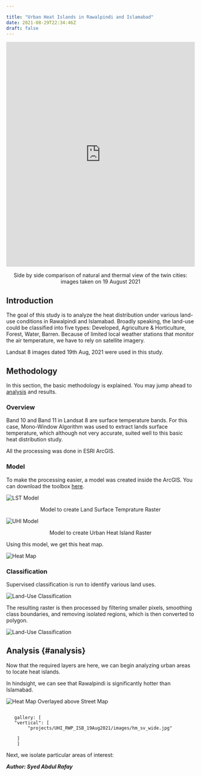 ```yaml
---

title: "Urban Heat Islands in Rawalpindi and Islamabad"
date: 2021-08-29T22:34:46Z
draft: false
---
```


<iframe frameborder="0" class="juxtapose" width="100%" height="600" src="https://cdn.knightlab.com/libs/juxtapose/latest/embed/index.html?uid=aa0a639e-0d9e-11ec-abb7-b9a7ff2ee17c"></iframe>



<center>
    <p>
        Side by side comparison of natural and thermal view of the twin cities: images taken on 19 August 2021
    </p>
</center>



## Introduction

The goal of this study is to analyze the heat distribution under various land-use conditions in Rawalpindi and Islamabad. Broadly speaking, the land-use could be classified into five types: Developed, Agriculture & Horticulture, Forest, Water, Barren. Because of limited local weather stations that monitor the air temperature, we have to rely on satellite imagery. 

Landsat 8 images dated 19th Aug, 2021 were used in this study.

## Methodology

In this section, the basic methodology is explained. You may jump ahead to [analysis](projects/uhi_rwp_isb_19aug2021/urbanheatislandsrwpisb19aug2021/#analysis) and results.

### Overview

Band 10 and Band 11 in Landsat 8 are surface temperature bands. For this case, Mono-Window Algorithm was used to extract lands surface temperature, which although not very accurate, suited well to this basic heat distribution study.

All the processing was done in ESRI ArcGIS.

### Model

To make the processing easier, a model was created inside the ArcGIS. You can download the toolbox [here](projects\UHI_RWP_ISB_19Aug2021\resources\LST.tbx).

![LST Model](projects/UHI_RWP_ISB_19Aug2021/images/model_lst.png)

<center>
        Model to create Land Surface Temprature Raster
</center>



![UHI Model](projects/UHI_RWP_ISB_19Aug2021/images/model_uhi.png)

<center>
        Model to create Urban Heat Island Raster
</center>


Using this model, we get this heat map.

![Heat Map](projects/UHI_RWP_ISB_19Aug2021/images/hm_full.jpg)


### Classification

Supervised classification is run to identify various land uses. 

![Land-Use Classification](projects/UHI_RWP_ISB_19Aug2021/images/supervised_classification.jpg)

The resulting raster is then processed by filtering smaller pixels, smoothing class boundaries, and removing isolated regions, which is then converted to polygon.

![Land-Use Classification](projects/UHI_RWP_ISB_19Aug2021/images/class_result.jpg)



## Analysis {#analysis}

Now that the required layers are here, we can begin analyzing urban areas to locate heat islands.

In  hindsight, we can see that Rawalpindi is significantly hotter than Islamabad. 

![Heat Map Overlayed above Street Map](projects/UHI_RWP_ISB_19Aug2021/images/hm_sv_wide.jpg)

``` gallery: [
   
   gallery: [
   "vertical": [ 
        "projects/UHI_RWP_ISB_19Aug2021/images/hm_sv_wide.jpg"

    ]
    ]
```

Next, we isolate particular areas of interest:



***Author: Syed Abdul Rafay***


